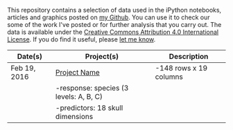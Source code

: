 This repository contains a selection of data used in the iPython notebooks, articles and graphics posted on [my Github](https://github.com/Meena-Mani).
You can use it to check our some of the work I've posted or for further analysis that you carry out. The data is available under the [Creative Commons Attribution 4.0 International License](http://creativecommons.org/licenses/by/4.0/). 
If you do find it useful, please [let me know](mailto:meenas.mailbag@gmail.com).

Date(s) | Project(s) | Description
---|---------|-------------
Feb 19, 2016 | [Project Name](https://github.com/Meena-Mani/) | -148 rows x 19 columns
  | |-response: species (3 levels: A, B, C)
  | |-predictors: 18 skull dimensions 



